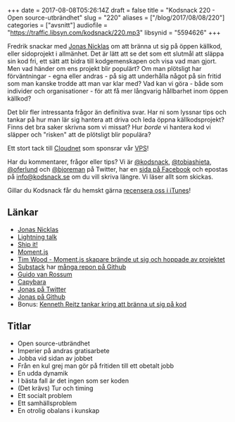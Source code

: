 +++
date = 2017-08-08T05:26:14Z
draft = false
title = "Kodsnack 220 - Open source-utbrändhet"
slug = "220"
aliases = ["/blog/2017/08/08/220"]
categories = ["avsnitt"]
audiofile = "https://traffic.libsyn.com/kodsnack/220.mp3"
libsynid = "5594626"
+++

Fredrik snackar med [Jonas Nicklas](https://twitter.com/jonicklas) om att bränna ut sig på öppen källkod, eller sidoprojekt i allmänhet. Det är lätt att se det som ett slutmål att släppa sin kod fri, ett sätt att bidra till kodgemenskapen och visa vad man gjort. Men vad händer om ens projekt blir populärt? Om man plötsligt har förväntningar - egna eller andras - på sig att underhålla något på sin fritid som man kanske trodde att man var klar med? Vad kan vi göra - både som individer och organisationer - för att få mer långvarig hållbarhet inom öppen källkod?

Det blir fler intressanta frågor än definitiva svar. Har ni som lyssnar tips och tankar på hur man lär sig hantera att driva och leda öppna källkodsprojekt? Finns det bra saker skrivna som vi missat? Hur *borde* vi hantera kod vi släpper och "risken" att de plötsligt blir populära?

Ett stort tack till [Cloudnet](http://www.cloudnet.se) som sponsrar vår [VPS](http://en.wikipedia.org/wiki/Virtual_private_server)!

Har du kommentarer, frågor eller tips? Vi är [@kodsnack](https://www.twitter.com/kodsnack), [@tobiashieta](https://www.twitter.com/tobiashieta), [@oferlund](https://www.twitter.com/oferlund) och [@bjoreman](https://www.twitter.com/bjoreman) på Twitter, har en [sida på Facebook](https://www.facebook.com/kodsnack) och epostas på [info@kodsnack.se](mailto:info@kodsnack.se) om du vill skriva längre. Vi läser allt som skickas.

Gillar du Kodsnack får du hemskt gärna [recensera oss i iTunes](http://itunes.apple.com/se/podcast/kodsnack/id561631498?l=en)!

## Länkar ##
* [Jonas Nicklas](https://twitter.com/jonicklas)
* [Lightning talk](https://en.wikipedia.org/wiki/Lightning_talk)
* [Ship it!](https://shipitconf.org/)
* [Moment.js](https://momentjs.com/)
* [Tim Wood - Moment.js skapare brände ut sig och hoppade av projektet](https://medium.com/@timrwood/moment-endof-term-522d8965689)
* [Substack](https://substack.neocities.org/) har [många repon på Github](https://github.com/substack?tab=repositories)
* [Guido van Rossum](https://en.wikipedia.org/wiki/Guido_van_Rossum)
* [Capybara](http://teamcapybara.github.io/capybara/)
* [Jonas på Twitter](https://twitter.com/jonicklas)
* [Jonas på Github](https://github.com/jnicklas)
* Bonus: [Kenneth Reitz tankar kring att bränna ut sig på kod](https://www.kennethreitz.org/essays/the-reality-of-developer-burnout)

## Titlar ##
* Open source-utbrändhet
* Imperier på andras gratisarbete
* Jobba vid sidan av jobbet
* Från en kul grej man gör på fritiden till ett obetalt jobb
* En udda dynamik
* I bästa fall är det ingen som ser koden
* (Det krävs) Tur och timing
* Ett socialt problem
* Ett samhällsproblem
* En otrolig obalans i kunskap